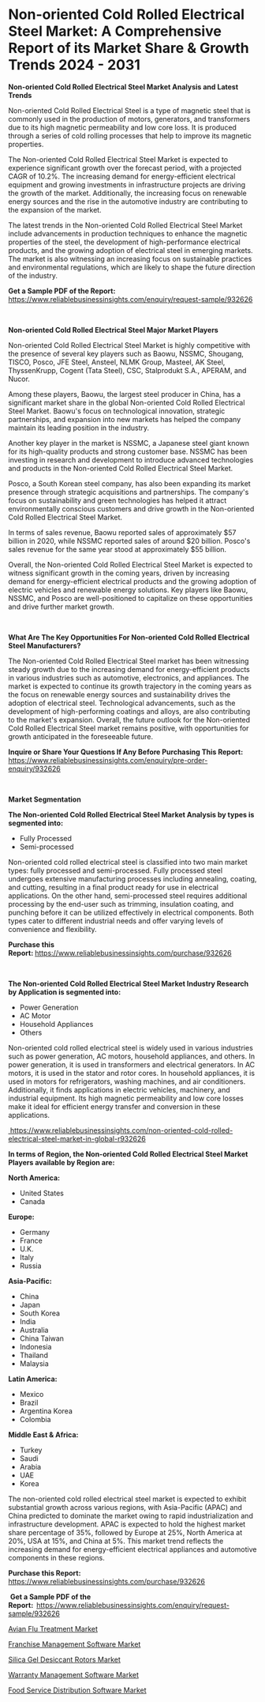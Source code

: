 <p><h1>Non-oriented Cold Rolled Electrical Steel Market: A Comprehensive Report of its Market Share & Growth Trends 2024 - 2031</h1></p><p><strong>Non-oriented Cold Rolled Electrical Steel Market Analysis and Latest Trends</strong></p>
<p><p>Non-oriented Cold Rolled Electrical Steel is a type of magnetic steel that is commonly used in the production of motors, generators, and transformers due to its high magnetic permeability and low core loss. It is produced through a series of cold rolling processes that help to improve its magnetic properties.</p><p>The Non-oriented Cold Rolled Electrical Steel Market is expected to experience significant growth over the forecast period, with a projected CAGR of 10.2%. The increasing demand for energy-efficient electrical equipment and growing investments in infrastructure projects are driving the growth of the market. Additionally, the increasing focus on renewable energy sources and the rise in the automotive industry are contributing to the expansion of the market.</p><p>The latest trends in the Non-oriented Cold Rolled Electrical Steel Market include advancements in production techniques to enhance the magnetic properties of the steel, the development of high-performance electrical products, and the growing adoption of electrical steel in emerging markets. The market is also witnessing an increasing focus on sustainable practices and environmental regulations, which are likely to shape the future direction of the industry.</p></p>
<p><strong>Get a Sample PDF of the Report:&nbsp;</strong> <a href="https://www.reliablebusinessinsights.com/enquiry/request-sample/932626">https://www.reliablebusinessinsights.com/enquiry/request-sample/932626</a></p>
<p>&nbsp;</p>
<p><strong>Non-oriented Cold Rolled Electrical Steel Major Market Players</strong></p>
<p><p>Non-oriented Cold Rolled Electrical Steel Market is highly competitive with the presence of several key players such as Baowu, NSSMC, Shougang, TISCO, Posco, JFE Steel, Ansteel, NLMK Group, Masteel, AK Steel, ThyssenKrupp, Cogent (Tata Steel), CSC, Stalprodukt S.A., APERAM, and Nucor.</p><p>Among these players, Baowu, the largest steel producer in China, has a significant market share in the global Non-oriented Cold Rolled Electrical Steel Market. Baowu's focus on technological innovation, strategic partnerships, and expansion into new markets has helped the company maintain its leading position in the industry.</p><p>Another key player in the market is NSSMC, a Japanese steel giant known for its high-quality products and strong customer base. NSSMC has been investing in research and development to introduce advanced technologies and products in the Non-oriented Cold Rolled Electrical Steel Market.</p><p>Posco, a South Korean steel company, has also been expanding its market presence through strategic acquisitions and partnerships. The company's focus on sustainability and green technologies has helped it attract environmentally conscious customers and drive growth in the Non-oriented Cold Rolled Electrical Steel Market.</p><p>In terms of sales revenue, Baowu reported sales of approximately $57 billion in 2020, while NSSMC reported sales of around $20 billion. Posco's sales revenue for the same year stood at approximately $55 billion.</p><p>Overall, the Non-oriented Cold Rolled Electrical Steel Market is expected to witness significant growth in the coming years, driven by increasing demand for energy-efficient electrical products and the growing adoption of electric vehicles and renewable energy solutions. Key players like Baowu, NSSMC, and Posco are well-positioned to capitalize on these opportunities and drive further market growth.</p></p>
<p>&nbsp;</p>
<p><strong>What Are The Key Opportunities For Non-oriented Cold Rolled Electrical Steel Manufacturers?</strong></p>
<p><p>The Non-oriented Cold Rolled Electrical Steel market has been witnessing steady growth due to the increasing demand for energy-efficient products in various industries such as automotive, electronics, and appliances. The market is expected to continue its growth trajectory in the coming years as the focus on renewable energy sources and sustainability drives the adoption of electrical steel. Technological advancements, such as the development of high-performing coatings and alloys, are also contributing to the market's expansion. Overall, the future outlook for the Non-oriented Cold Rolled Electrical Steel market remains positive, with opportunities for growth anticipated in the foreseeable future.</p></p>
<p><strong>Inquire or Share Your Questions If Any Before Purchasing This Report:</strong> <a href="https://www.reliablebusinessinsights.com/enquiry/pre-order-enquiry/932626">https://www.reliablebusinessinsights.com/enquiry/pre-order-enquiry/932626</a></p>
<p>&nbsp;</p>
<p><strong>Market Segmentation</strong></p>
<p><strong>The Non-oriented Cold Rolled Electrical Steel Market Analysis by types is segmented into:</strong></p>
<p><ul><li>Fully Processed</li><li>Semi-processed</li></ul></p>
<p><p>Non-oriented cold rolled electrical steel is classified into two main market types: fully processed and semi-processed. Fully processed steel undergoes extensive manufacturing processes including annealing, coating, and cutting, resulting in a final product ready for use in electrical applications. On the other hand, semi-processed steel requires additional processing by the end-user such as trimming, insulation coating, and punching before it can be utilized effectively in electrical components. Both types cater to different industrial needs and offer varying levels of convenience and flexibility.</p></p>
<p><strong>Purchase this Report:&nbsp;</strong><a href="https://www.reliablebusinessinsights.com/purchase/932626">https://www.reliablebusinessinsights.com/purchase/932626</a></p>
<p>&nbsp;</p>
<p><strong>The Non-oriented Cold Rolled Electrical Steel Market Industry Research by Application is segmented into:</strong></p>
<p><ul><li>Power Generation</li><li>AC Motor</li><li>Household Appliances</li><li>Others</li></ul></p>
<p><p>Non-oriented cold rolled electrical steel is widely used in various industries such as power generation, AC motors, household appliances, and others. In power generation, it is used in transformers and electrical generators. In AC motors, it is used in the stator and rotor cores. In household appliances, it is used in motors for refrigerators, washing machines, and air conditioners. Additionally, it finds applications in electric vehicles, machinery, and industrial equipment. Its high magnetic permeability and low core losses make it ideal for efficient energy transfer and conversion in these applications.</p></p>
<p><a href="https://www.reliablebusinessinsights.com/non-oriented-cold-rolled-electrical-steel-market-in-global-r932626">&nbsp;https://www.reliablebusinessinsights.com/non-oriented-cold-rolled-electrical-steel-market-in-global-r932626</a></p>
<p><strong>In terms of Region, the Non-oriented Cold Rolled Electrical Steel Market Players available by Region are:</strong></p>
<p>
    <p> <strong> North America: </strong>
        <ul>
            <li>United States</li>
            <li>Canada</li>
        </ul>
        </p> 
    <p> <strong> Europe: </strong>
        <ul>
            <li>Germany</li>
            <li>France</li>
            <li>U.K.</li>
            <li>Italy</li>
            <li>Russia</li>
        </ul>
        </p> 
    <p> <strong> Asia-Pacific: </strong>
        <ul>
            <li>China</li>
            <li>Japan</li>
            <li>South Korea</li>
            <li>India</li>
            <li>Australia</li>
            <li>China Taiwan</li>
            <li>Indonesia</li>
            <li>Thailand</li>
            <li>Malaysia</li>
        </ul>
        </p> 
    <p> <strong> Latin America: </strong>
        <ul>
            <li>Mexico</li>
            <li>Brazil</li>
            <li>Argentina Korea</li>
            <li>Colombia</li>
        </ul>
        </p> 
    <p> <strong> Middle East & Africa: </strong>
        <ul>
            <li>Turkey</li>
            <li>Saudi</li>
            <li>Arabia</li>
            <li>UAE</li>
            <li>Korea</li>
        </ul>
    </p>
    </p>
<p><p>The non-oriented cold rolled electrical steel market is expected to exhibit substantial growth across various regions, with Asia-Pacific (APAC) and China predicted to dominate the market owing to rapid industrialization and infrastructure development. APAC is expected to hold the highest market share percentage of 35%, followed by Europe at 25%, North America at 20%, USA at 15%, and China at 5%. This market trend reflects the increasing demand for energy-efficient electrical appliances and automotive components in these regions.</p></p>
<p><strong>Purchase this Report: </strong><a href="https://www.reliablebusinessinsights.com/purchase/932626">https://www.reliablebusinessinsights.com/purchase/932626</a></p>
<p>&nbsp;<strong>Get a Sample PDF of the Report:&nbsp;&nbsp;</strong><a href="https://www.reliablebusinessinsights.com/enquiry/request-sample/932626">https://www.reliablebusinessinsights.com/enquiry/request-sample/932626</a></p>
<p><strong></strong></p>
<p><p><a href="https://medium.com/@bessiperez20/global-avian-flu-treatment-industry-types-applications-market-players-regional-growth-analysis-120be8db4f7e">Avian Flu Treatment Market</a></p><p><a href="https://medium.com/@sloanlkins7856/franchise-management-software-industry-analysis-report-its-market-size-share-trends-by-4d65e75b2628">Franchise Management Software Market</a></p><p><a href="https://github.com/nafisalvee228/Market-Research-Report-List-2/blob/main/silica-gel-desiccant-rotors-market.md">Silica Gel Desiccant Rotors Market</a></p><p><a href="https://medium.com/@stevenlane654/warranty-management-software-industry-sector-new-technologies-and-market-impact-forecasted-for-07062f339b4b">Warranty Management Software Market</a></p><p><a href="https://medium.com/@tiannaorton6767/food-service-distribution-software-market-forecasts-market-trends-and-impact-analysis-2024-c6c6a8e3ec52">Food Service Distribution Software Market</a></p></p>